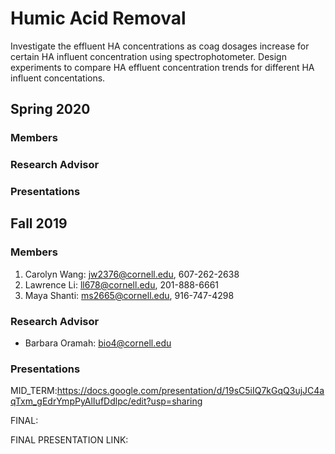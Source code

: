 # Humic Acid Removal
Investigate the effluent HA concentrations as coag dosages increase for certain HA influent concentration using spectrophotometer. Design experiments to compare HA effluent concentration trends for different HA influent concentations.

## Spring 2020 
### Members

### Research Advisor 

### Presentations

## Fall 2019 
### Members
1. Carolyn Wang: jw2376@cornell.edu, 607-262-2638
2. Lawrence Li: ll678@cornell.edu, 201-888-6661
3. Maya Shanti: ms2665@cornell.edu, 916-747-4298

### Research Advisor
* Barbara Oramah: bio4@cornell.edu

### Presentations
MID_TERM:https://docs.google.com/presentation/d/19sC5iIQ7kGqQ3ujJC4aqTxm_gEdrYmpPyAlIufDdlpc/edit?usp=sharing

FINAL:

FINAL PRESENTATION LINK: 
